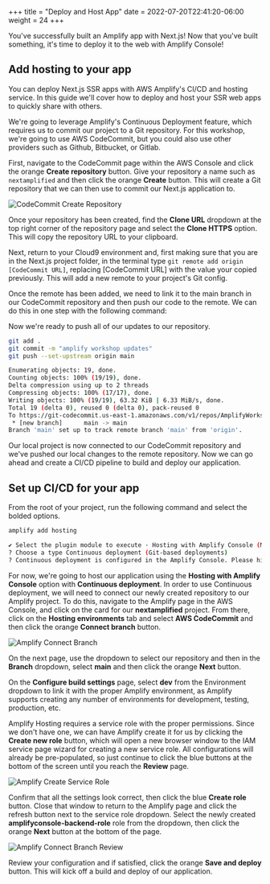 +++
title = "Deploy and Host App"
date = 2022-07-20T22:41:20-06:00
weight = 24
+++

You've successfully built an Amplify app with Next.js! Now that you've built something, it's time to deploy it to the web with Amplify Console!

## Add hosting to your app

You can deploy Next.js SSR apps with AWS Amplify's CI/CD and hosting service. In this guide we'll cover how to deploy and host your SSR web apps to quickly share with others.

We're going to leverage Amplify's Continuous Deployment feature, which requires us to commit our project to a Git repository. For this workshop, we're going to use AWS CodeCommit, but you could also use other providers such as Github, Bitbucket, or Gitlab.

First, navigate to the CodeCommit page within the AWS Console and click the orange **Create repository** button. Give your repository a name such as `nextamplified` and then click the orange **Create** button. This will create a Git repository that we can then use to commit our Next.js application to.

![CodeCommit Create Repository](/images/codecommit-create-repo.gif)

Once your repository has been created, find the **Clone URL** dropdown at the top right corner of the repository page and select the **Clone HTTPS** option. This will copy the repository URL to your clipboard.

Next, return to your Cloud9 environment and, first making sure that you are in the Next.js project folder, in the terminal type `git remote add origin [CodeCommit URL]`, replacing [CodeCommit URL] with the value your copied previously. This will add a new remote to your project's Git config.

Once the remote has been added, we need to link it to the main branch in our CodeCommit repository and then push our code to the remote. We can do this in one step with the following command:

<!-- Before we commit our local changes and push them to our new CodeCommit repository, we need to update some Next.js config settings. Open the file **next.config.js** in your Cloud9 IDE and replace the contents with the following:

:::code{language=javascript showLineNumbers=false showCopyAction=true}
/** @type {import('next').NextConfig} */
const nextConfig = {
  reactStrictMode: true,
  swcMinify: false,
  typescript: {
    ignoreBuildErrors: true,
  },
  eslint: {
    ignoreDuringBuilds: true,
  },
}

module.exports = nextConfig
::: -->

Now we're ready to push all of our updates to our repository.

```bash
git add .
git commit -m "amplify workshop updates"
git push --set-upstream origin main
```

```bash
Enumerating objects: 19, done.
Counting objects: 100% (19/19), done.
Delta compression using up to 2 threads
Compressing objects: 100% (17/17), done.
Writing objects: 100% (19/19), 63.32 KiB | 6.33 MiB/s, done.
Total 19 (delta 0), reused 0 (delta 0), pack-reused 0
To https://git-codecommit.us-east-1.amazonaws.com/v1/repos/AmplifyWorkshop
 * [new branch]      main -> main
Branch 'main' set up to track remote branch 'main' from 'origin'.
```

Our local project is now connected to our CodeCommit repository and we've pushed our local changes to the remote repository. Now we can go ahead and create a CI/CD pipeline to build and deploy our application.

## Set up CI/CD for your app

From the root of your project, run the following command and select the bolded options. 

```bash
amplify add hosting
```

```bash
✔ Select the plugin module to execute · Hosting with Amplify Console (Managed hosting with custom domains, Continuous deployment)
? Choose a type Continuous deployment (Git-based deployments)
? Continuous deployment is configured in the Amplify Console. Please hit enter once you connect your repository
```

For now, we're going to host our application using the **Hosting with Amplify Console** option with **Continuous deployment**. In order to use Continuous deployment, we will need to connect our newly created repository to our Amplify project. To do this, navigate to the Amplify page in the AWS Console, and click on the card for our **nextamplified** project. From there, click on the **Hosting environments** tab and select **AWS CodeCommit** and then click the orange **Connect branch** button.

![Amplify Connect Branch](/images/amplify-connect-branch.png)

On the next page, use the dropdown to select our repository and then in the **Branch** dropdown, select **main** and then click the orange **Next** button.

On the **Configure build settings** page, select **dev** from the Environment dropdown to link it with the proper Amplify environment, as Amplify supports creating any number of environments for development, testing, production, etc.

Amplify Hosting requires a service role with the proper permissions. Since we don't have one, we can have Amplify create it for us by clicking the **Create new role** button, which will open a new browser window to the IAM service page wizard for creating a new service role. All configurations will already be pre-populated, so just continue to click the blue buttons at the bottom of the screen until you reach the **Review** page. 

![Amplify Create Service Role](/images/amplify-service-role.png)

Confirm that all the settings look correct, then click the blue **Create role** button. Close that window to return to the Amplify page and click the refresh button next to the service role dropdown. Select the newly created **amplifyconsole-backend-role** role from the dropdown, then click the orange **Next** button at the bottom of the page.

![Amplify Connect Branch Review](/images/amplify-connect-branch-review.png)

Review your configuration and if satisfied, click the orange **Save and deploy** button. This will kick off a build and deploy of our application.